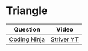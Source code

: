 Triangle
===


|Question|Video|
|-|-|
|[Coding Ninja](https://www.codingninjas.com/codestudio/problems/triangle_1229398)|[Striver YT](https://youtu.be/SrP-PiLSYC0)|